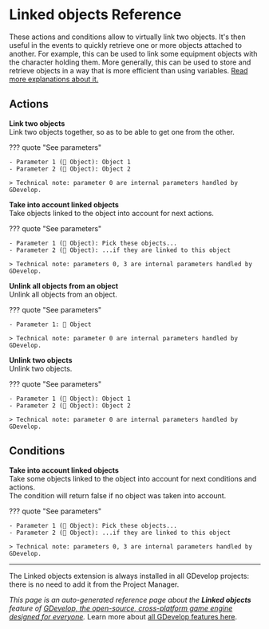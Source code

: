 # Linked objects Reference

These actions and conditions allow to virtually link two objects. It's then useful in the events to quickly retrieve one or more objects attached to another. For example, this can be used to link some equipment objects with the character holding them. More generally, this can be used to store and retrieve objects in a way that is more efficient than using variables. [Read more explanations about it.](/gdevelop5/all-features/linked-objects)

## Actions

**Link two objects**  
Link two objects together, so as to be able to get one from the other.

??? quote "See parameters"

    - Parameter 1 (👾 Object): Object 1
    - Parameter 2 (👾 Object): Object 2

    > Technical note: parameter 0 are internal parameters handled by GDevelop.

**Take into account linked objects**  
Take objects linked to the object into account for next actions.

??? quote "See parameters"

    - Parameter 1 (👾 Object): Pick these objects...
    - Parameter 2 (👾 Object): ...if they are linked to this object

    > Technical note: parameters 0, 3 are internal parameters handled by GDevelop.

**Unlink all objects from an object**  
Unlink all objects from an object.

??? quote "See parameters"

    - Parameter 1: 👾 Object

    > Technical note: parameter 0 are internal parameters handled by GDevelop.

**Unlink two objects**  
Unlink two objects.

??? quote "See parameters"

    - Parameter 1 (👾 Object): Object 1
    - Parameter 2 (👾 Object): Object 2

    > Technical note: parameter 0 are internal parameters handled by GDevelop.

## Conditions

**Take into account linked objects**  
Take some objects linked to the object into account for next conditions and actions.  
The condition will return false if no object was taken into account.

??? quote "See parameters"

    - Parameter 1 (👾 Object): Pick these objects...
    - Parameter 2 (👾 Object): ...if they are linked to this object

    > Technical note: parameters 0, 3 are internal parameters handled by GDevelop.





---

The Linked objects extension is always installed in all GDevelop projects: there is no need to add it from the Project Manager.

*This page is an auto-generated reference page about the **Linked objects** feature of [GDevelop, the open-source, cross-platform game engine designed for everyone](https://gdevelop.io/).* Learn more about [all GDevelop features here](/gdevelop5/all-features).